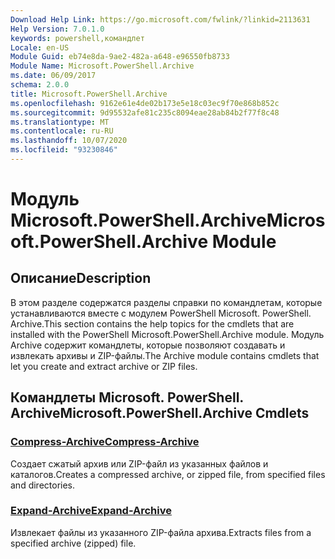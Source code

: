 ```yaml
---
Download Help Link: https://go.microsoft.com/fwlink/?linkid=2113631
Help Version: 7.0.1.0
keywords: powershell,командлет
Locale: en-US
Module Guid: eb74e8da-9ae2-482a-a648-e96550fb8733
Module Name: Microsoft.PowerShell.Archive
ms.date: 06/09/2017
schema: 2.0.0
title: Microsoft.PowerShell.Archive
ms.openlocfilehash: 9162e61e4de02b173e5e18c03ec9f70e868b852c
ms.sourcegitcommit: 9d95532afe81c235c8094eae28ab84b2f77f8c48
ms.translationtype: MT
ms.contentlocale: ru-RU
ms.lasthandoff: 10/07/2020
ms.locfileid: "93230846"
---
```

# <span data-ttu-id="15036-103">Модуль Microsoft.PowerShell.Archive</span><span class="sxs-lookup"><span data-stu-id="15036-103">Microsoft.PowerShell.Archive Module</span></span>

## <span data-ttu-id="15036-104">Описание</span><span class="sxs-lookup"><span data-stu-id="15036-104">Description</span></span>

<span data-ttu-id="15036-105">В этом разделе содержатся разделы справки по командлетам, которые устанавливаются вместе с модулем PowerShell Microsoft. PowerShell. Archive.</span><span class="sxs-lookup"><span data-stu-id="15036-105">This section contains the help topics for the cmdlets that are installed with the PowerShell Microsoft.PowerShell.Archive module.</span></span> <span data-ttu-id="15036-106">Модуль Archive содержит командлеты, которые позволяют создавать и извлекать архивы и ZIP-файлы.</span><span class="sxs-lookup"><span data-stu-id="15036-106">The Archive module contains cmdlets that let you create and extract archive or ZIP files.</span></span>

## <span data-ttu-id="15036-107">Командлеты Microsoft. PowerShell. Archive</span><span class="sxs-lookup"><span data-stu-id="15036-107">Microsoft.PowerShell.Archive Cmdlets</span></span>

### [<span data-ttu-id="15036-108">Compress-Archive</span><span class="sxs-lookup"><span data-stu-id="15036-108">Compress-Archive</span></span>](Compress-Archive.md)
<span data-ttu-id="15036-109">Создает сжатый архив или ZIP-файл из указанных файлов и каталогов.</span><span class="sxs-lookup"><span data-stu-id="15036-109">Creates a compressed archive, or zipped file, from specified files and directories.</span></span>

### [<span data-ttu-id="15036-110">Expand-Archive</span><span class="sxs-lookup"><span data-stu-id="15036-110">Expand-Archive</span></span>](Expand-Archive.md)
<span data-ttu-id="15036-111">Извлекает файлы из указанного ZIP-файла архива.</span><span class="sxs-lookup"><span data-stu-id="15036-111">Extracts files from a specified archive (zipped) file.</span></span>
